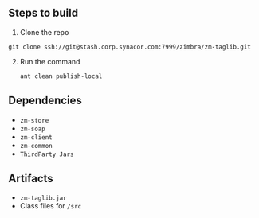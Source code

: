 Steps to build
--------------

1. Clone the repo

  `git clone ssh://git@stash.corp.synacor.com:7999/zimbra/zm-taglib.git`

2. Run the command

    `ant clean publish-local`
 
## Dependencies
- `zm-store`
- `zm-soap`
- `zm-client`
- `zm-common`
- `ThirdParty Jars`

## Artifacts
- `zm-taglib.jar`
- Class files for `/src`
